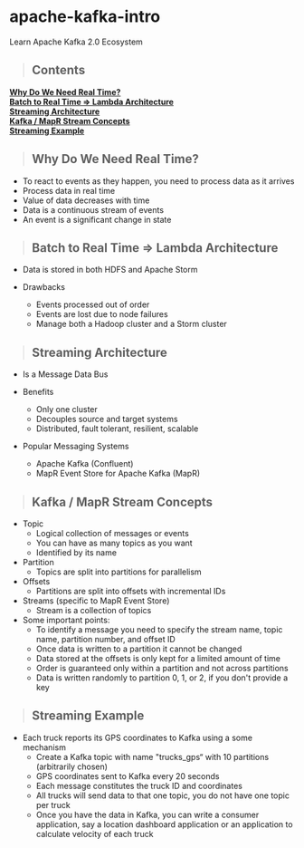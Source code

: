 # apache-kafka-intro
Learn Apache Kafka 2.0 Ecosystem

> ## Contents

**[Why Do We Need Real Time?](#intro)**<br>
**[Batch to Real Time => Lambda Architecture](#batchtorealtime)**<br>
**[Streaming Architecture](#streamingarchitecture)**<br>
**[Kafka / MapR Stream Concepts](#concepts)**<br>
**[Streaming Example](#streamingexample)**<br>


<a name="intro"></a>
> ## Why Do We Need Real Time?
- To react to events as they happen, you need to process data as it arrives
- Process data in real time
- Value of data decreases with time
- Data is a continuous stream of events
- An event is a significant change in state
    
<a name="batchtorealtime"></a>
> ## Batch to Real Time => Lambda Architecture
- Data is stored in both HDFS and Apache Storm 
- Drawbacks
  - Events processed out of order
  - Events are lost due to node failures
  - Manage both a Hadoop cluster and a Storm cluster
  
  <a name="streamingarchitecture"></a>
> ## Streaming Architecture
- Is a Message Data Bus 
- Benefits
  - Only one cluster
  - Decouples source and target systems
  - Distributed, fault tolerant, resilient, scalable
- Popular Messaging Systems
  - Apache Kafka (Confluent)
  - MapR Event Store for Apache Kafka (MapR)
  
   <a name="concepts"></a>
> ## Kafka / MapR Stream Concepts
- Topic
  - Logical collection of messages or events
  - You can have as many topics as you want
  - Identified by its name
- Partition
  - Topics are split into partitions for parallelism
- Offsets
  - Partitions are split into offsets with incremental IDs
- Streams (specific to MapR Event Store)
  - Stream is a collection of topics
- Some important points:
  - To identify a message you need to specify the stream name, topic name, partition number, and offset ID 
  - Once data is written to a partition it cannot be changed
  - Data stored at the offsets is only kept for a limited amount of time
  - Order is guaranteed only within a partition and not across partitions
  - Data is written randomly to partition 0, 1, or 2, if you don't provide a key

<a name="streamingexample"></a>
> ## Streaming Example
- Each truck reports its GPS coordinates to Kafka using a some mechanism
  - Create a Kafka topic with name "trucks_gps“ with 10 partitions (arbitrarily chosen)
  - GPS coordinates sent to Kafka every 20 seconds
  - Each message constitutes the truck ID and coordinates
  - All trucks will send data to that one topic, you do not have one topic per truck
  - Once you have the data in Kafka, you can write a consumer application, say a location dashboard application or an application to calculate velocity of each truck


 
 
    








